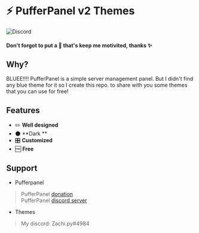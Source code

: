 # ⚡ PufferPanel v2 Themes
![Discord](https://img.shields.io/discord/291396338141364226?color=blue&label=PufferPanel&logo=discord&logoColor=white)
#### Don't forgot to put a 🌟 that's keep me motivited, thanks ✨

## Why?

BLUEE!!!!
PufferPanel is a simple server management panel. But I didn't find any blue theme for it so I create this repo. to share with you some themes that you can use for free!

## Features
* ✏️ **Well designed**
* 🌑 **Dark **
* 🎛 **Customized**
* 🆓 **Free**

## Support
* Pufferpanel
> PufferPanel [donation](https://opencollective.com/pufferpanel) <br>
> PufferPanel [discord server](https://discord.gg/v8dz49e) <br>
* Themes<br>
> My discord: Zachi.py#4984
